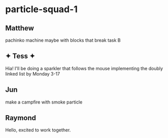 # particle-squad-1
## Matthew
pachinko machine maybe with blocks that break
task B

## ✦ Tess ✦  
Hia! I'll be doing a sparkler that follows the mouse
implementing the doubly linked list by Monday 3-17 

## Jun
make a campfire with smoke particle

## Raymond
Hello, excited to work together.
